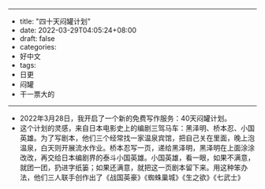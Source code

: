 - --
- title: "四十天闷罐计划"
- date: 2022-03-29T04:05:24+08:00
- draft: false
- categories: 
- 好中文
- tags: 
- 日更
- 闷罐
- 干一票大的
- --
- 2022年3月28日，我开启了一个新的免费写作服务：40天闷罐计划。
- 这个计划的灵感，来自日本电影史上的编剧三驾马车：黑泽明、桥本忍、小国英雄。为了写剧本，他们三个经常找一家温泉宾馆，把自己关在里面，晚上泡温泉，白天则开展流水作业。桥本忍写一页，递给黑泽明，黑泽明在上面涂涂改改，再交给日本编剧界的泰斗小国英雄。小国英雄，看一眼，如果不满意，就团一团，扔进字纸篓；如果还满意，就把这一页剧本留下来。用这种笨办法，他们三人联手创作出了《战国英豪》《蜘蛛巢城》《生之欲》《七武士》
